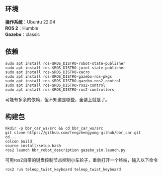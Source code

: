 ## 环境
**操作系统**：Ubuntu 22.04  
**ROS 2**：Humble  
**Gazebo**：classic
## 依赖
```
sudo apt install ros-$ROS_DISTRO-robot-state-publisher
sudo apt install ros-$ROS_DISTRO-joint-state-publisher
sudo apt install ros-$ROS_DISTRO-xacro
sudo apt install ros-$ROS_DISTRO-gazebo-ros-pkgs
sudo apt install ros-$ROS_DISTRO-gazebo-ros2-control
sudo apt install ros-$ROS_DISTRO-ros2-control
sudo apt install ros-$ROS_DISTRO-ros2-controllers
```
可能有多余的依赖，但不知道是哪些，全装上就是了。
##  构建包
```
mkdir -p bbr_car_ws/src && cd bbr_car_ws/src
git clone https://github.com/fengzhengyong-github/bbr_car.git
cd ..
colcon build
source install/setup.bash
ros2 launch bbr_robot_description gazebo_sim.launch.py
```
可用ros2自带的键盘控制节点控制小车轮子，重新打开一个终端，输入以下命令
```
ros2 run teleop_twist_keyboard teleop_twist_keyboard 
```
